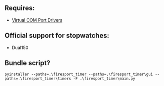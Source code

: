 ## Requires:

-   [Virtual COM Port Drivers](https://ftdichip.com/drivers/vcp-drivers/)

## Official support for stopwatches:

-   Dual150

## Bundle script?

`pyinstaller --paths=.\firesport_timer --paths=.\firesport_timer\gui --paths=.\firesport_timer\timers -F .\firesport_timer\main.py`
